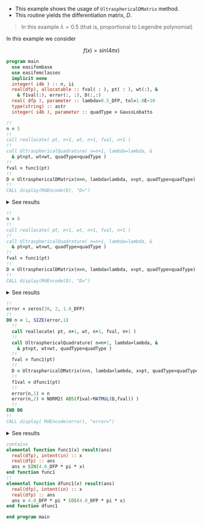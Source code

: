 - This example shows the usage of `UltrasphericalDMatrix` method.
- This routine yields the differentiation matrix, $D$.

> In this example $\lambda=0.5$ (that is, proportional to Legendre polynomial)

In this example we consider

$$
f(x) = sin(4\pi x)
$$

```fortran
program main
  use easifembase
  use easifemclasses
  implicit none
  integer( i4b ) :: n, ii
  real(dfp), allocatable :: fval( : ), pt( : ), wt(:), &
    & f1val(:), error(:, :), D(:,:)
  real( dfp ), parameter :: lambda=0.5_DFP, tol=1.0E-10
  type(string) :: astr
  integer( i4b ), parameter :: quadType = GaussLobatto
```

```fortran title "Structure of D for odd N"
!!
n = 5
!!
call reallocate( pt, n+1, wt, n+1, fval, n+1 )
!!
call UltrasphericalQuadrature( n=n+1, lambda=lambda, &
  & pt=pt, wt=wt, quadType=quadType )
!!
fval = func1(pt)
!!
D = UltrasphericalDMatrix(n=n, lambda=lambda, x=pt, quadType=quadType)
!!
CALL display(MdEncode(D), "D=")
```

<details>
<summary>See results</summary>
<div>

D =

|         |          |         |         |          |          |
| ------- | -------- | ------- | ------- | -------- | -------- |
| -7.5    | 10.141   | -4.0362 | 2.2447  | -1.3499  | 0.5      |
| -1.7864 | -0       | 2.5234  | -1.1528 | 0.65355  | -0.23778 |
| 0.48495 | -1.7213  | -0      | 1.753   | -0.78636 | 0.2697   |
| -0.2697 | 0.78636  | -1.753  | 0       | 1.7213   | -0.48495 |
| 0.23778 | -0.65355 | 1.1528  | -2.5234 | 0        | 1.7864   |
| -0.5    | 1.3499   | -2.2447 | 4.0362  | -10.141  | 7.5      |

</div>
</details>

```fortran title "Structure of D for even D"
!!
n = 6
!!
call reallocate( pt, n+1, wt, n+1, fval, n+1 )
!!
call UltrasphericalQuadrature( n=n+1, lambda=lambda, &
  & pt=pt, wt=wt, quadType=quadType )
!!
fval = func1(pt)
!!
D = UltrasphericalDMatrix(n=n, lambda=lambda, x=pt, quadType=quadType)
!!
CALL display(MdEncode(D), "D=")
```

<details>
<summary>See results</summary>
<div>

D =

|          |          |          |         |         |          |          |
| -------- | -------- | -------- | ------- | ------- | -------- | -------- |
| -10.5    | 14.202   | -5.669   | 3.2     | -2.05   | 1.3174   | -0.5     |
| -2.4429  | -0       | 3.4558   | -1.5986 | 0.96134 | -0.60225 | 0.22661  |
| 0.62526  | -2.2158  | -0       | 2.2667  | -1.0664 | 0.61639  | -0.2261  |
| -0.3125  | 0.90754  | -2.007   | 0       | 2.007   | -0.90754 | 0.3125   |
| 0.2261   | -0.61639 | 1.0664   | -2.2667 | 0       | 2.2158   | -0.62526 |
| -0.22661 | 0.60225  | -0.96134 | 1.5986  | -3.4558 | 0        | 2.4429   |
| 0.5      | -1.3174  | 2.05     | -3.2    | 5.669   | -14.202  | 10.5     |

</div>
</details>

```fortran
!!
error = zeros(30, 2, 1.0_DFP)
!!
DO n = 1, SIZE(error,1)
  !!
  call reallocate( pt, n+1, wt, n+1, fval, n+1 )
  !!
  call UltrasphericalQuadrature( n=n+1, lambda=lambda, &
    & pt=pt, wt=wt, quadType=quadType )
  !!
  fval = func1(pt)
  !!
  D = UltrasphericalDMatrix(n=n, lambda=lambda, x=pt, quadType=quadType)
  !!
  f1val = dfunc1(pt)
  !!
  error(n,1) = n
  error(n,2) = NORM2( ABS(f1val-MATMUL(D,fval)) )
  !!
END DO
!!
CALL display( MdEncode(error), "error=")
```

<details>
<summary>See results</summary>
<div>

error=

| order(n) | MAX(err)    |
| -------- | ----------- |
| 1        | 17.772      |
| 2        | 21.766      |
| 5        | 30.677      |
| 10       | 30.737      |
| 15       | 5.9239      |
| 20       | 8.60174E-02 |
| 25       | 1.11384E-04 |
| 30       | 1.93772E-07 |

</div>
</details>

```fortran title "Define function"
contains
elemental function func1(x) result(ans)
  real(dfp), intent(in) :: x
  real(dfp) :: ans
  ans = SIN(4.0_DFP * pi * x)
end function func1
!!
elemental function dfunc1(x) result(ans)
  real(dfp), intent(in) :: x
  real(dfp) :: ans
  ans = 4.0_DFP * pi * COS(4.0_DFP * pi * x)
end function dfunc1
```

```fortran
end program main
```
